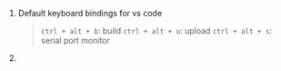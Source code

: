 1. Default keyboard bindings for vs code
    > `ctrl + alt + b`: build
    > `ctrl + alt + u`: upload
    > `ctrl + alt + s`: serial port monitor
2. 